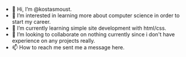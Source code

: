 - 👋 Hi, I’m @kostasmoust.
- 👀 I’m interested in learning more about computer science in order to start my career.
- 🌱 I’m currently learning simple site development with html/css.
- 💞️ I’m looking to collaborate on nothing currently since i don't have experience on any projects really.
- 📫 How to reach me sent me a message here.

<!---
kostasmoust/kostasmoust is a ✨ special ✨ repository because its `README.md` (this file) appears on your GitHub profile.
You can click the Preview link to take a look at your changes.
--->
